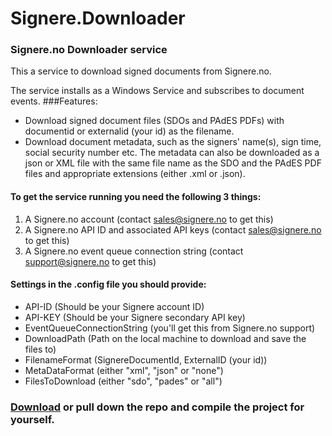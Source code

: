 # Signere.Downloader
### Signere.no Downloader service

This a service to download signed documents from Signere.no.

The service installs as a Windows Service and subscribes to document events.
###Features:
* Download signed document files (SDOs and PAdES PDFs) with documentid or externalid (your id) as the filename.
* Download document metadata, such as the signers' name(s), sign time, social security number etc. The metadata can also be downloaded as a json or XML file with the same file name as the SDO and the PAdES PDF files and appropriate extensions (either .xml or .json).

#### To get the service running you need the following 3 things:
1. A Signere.no account (contact sales@signere.no to get this)
2. A Signere.no API ID and associated API keys (contact sales@signere.no to get this)
3. A Signere.no event queue connection string (contact support@signere.no to get this)

#### Settings in the .config file you should provide:
* API-ID (Should be your Signere account ID)
* API-KEY (Should be your Signere secondary API key)
* EventQueueConnectionString (you'll get this from Signere.no support)
* DownloadPath (Path on the local machine to download and save the files to)
* FilenameFormat (SignereDocumentId, ExternalID (your id))
* MetaDataFormat (either "xml", "json" or "none")
* FilesToDownload (either "sdo", "pades" or "all")

### [Download](https://github.com/Signereno/Signere.Downloader/raw/master/dist/Signere-Downloader.zip) or pull down the repo and compile the project for yourself.
